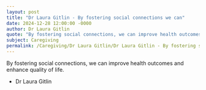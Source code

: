 ```yaml
---
layout: post
title: "Dr Laura Gitlin - By fostering social connections we can"
date: 2024-12-28 12:00:00 -0000
author: Dr Laura Gitlin
quote: "By fostering social connections, we can improve health outcomes and enhance quality of life."
subject: Caregiving
permalink: /Caregiving/Dr Laura Gitlin/Dr Laura Gitlin - By fostering social connections we can
---
```


By fostering social connections, we can improve health outcomes and enhance quality of life.

- Dr Laura Gitlin
